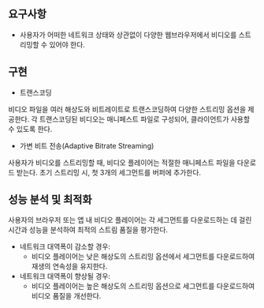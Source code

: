 ## 요구사항
  - 사용자가 어떠한 네트워크 상태와 상관없이 다양한 웹브라우저에서 비디오를 스트리밍할 수 있어야 한다.
## 구현
  - 트랜스코딩

비디오 파일을 여러 해상도와 비트레이트로 트랜스코딩하여 다양한 스트리밍 옵션을 제공한다.
각 트랜스코딩된 비디오는 매니페스트 파일로 구성되어, 클라이언트가 사용할 수 있도록 한다.
 * 가변 비트 전송(Adaptive Bitrate Streaming)

사용자가 비디오를 스트리밍할 때, 비디오 플레이어는 적절한 매니페스트 파일을 다운로드 받는다.
초기 스트리밍 시, 첫 3개의 세그먼트를 버퍼에 추가한다.
## 성능 분석 및 최적화
사용자의 브라우저 또는 앱 내 비디오 플레이어는 각 세그먼트를 다운로드하는 데 걸린 시간과 성능을 분석하여 최적의 스트림 품질을 평가한다.
  * 네트워크 대역폭이 감소할 경우:
    - 비디오 플레이어는 낮은 해상도의 스트리밍 옵션에서 세그먼트를 다운로드하여 재생의 연속성을 유지한다.
  * 네트워크 대역폭이 향상될 경우:
    - 비디오 플레이어는 높은 해상도의 스트리밍 옵션으로 세그먼트를 다운로드하여 비디오 품질을 개선한다.
